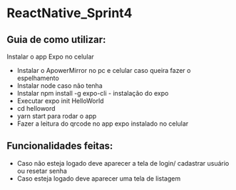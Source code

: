 # ReactNative_Sprint4
## Guia de como utilizar:

Instalar o app Expo no celular
 - Instalar o  ApowerMirror no pc e celular caso queira fazer o espelhamento
 - Instalar node caso não tenha
 - Instalar npm install -g expo-cli - instalação do expo
 - Executar expo init HelloWorld
- cd helloword
-  yarn start para rodar o app
- Fazer a leitura do qrcode no app expo instalado no celular


## Funcionalidades feitas:
- Caso não esteja logado deve aparecer a tela de login/ cadastrar usuário ou resetar senha
- Caso esteja logado deve aparecer uma tela de listagem
